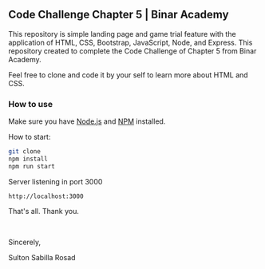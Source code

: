 ## Code Challenge Chapter 5 | Binar Academy

This repository is simple landing page and game trial feature with the application of HTML, CSS, Bootstrap, JavaScript, Node, and Express. This repository created to complete the Code Challenge of Chapter 5 from Binar Academy.

Feel free to clone and code it by your self to learn more about HTML and CSS.

### How to use

Make sure you have [Node.js](https://nodejs.org/) and [NPM](https://www.npmjs.com/) installed.

How to start:

```sh
git clone
npm install
npm run start
```

Server listening in port 3000

```
http://localhost:3000
```

That's all. Thank you.

&nbsp;

Sincerely,

Sulton Sabilla Rosad
